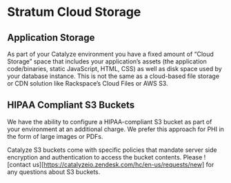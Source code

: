 # Stratum Cloud Storage

## Application Storage

As part of your Catalyze environment you have a fixed amount of “Cloud Storage” space that includes your application’s assets (the application code/binaries, static JavaScript, HTML, CSS) as well as disk space used by your database instance. This is not the same as a cloud-based file storage or CDN solution like Rackspace’s Cloud Files or AWS S3.

## HIPAA Compliant S3 Buckets

We have the ability to configure a HIPAA-compliant S3 bucket as part of your environment at an additional charge. We prefer this approach for PHI in the form of large images or PDFs.

Catalyze S3 buckets come with specific policies that mandate server side encryption and authentication to access the bucket contents. Please ![contact us][https://catalyzeio.zendesk.com/hc/en-us/requests/new] for any questions about S3 buckets.
